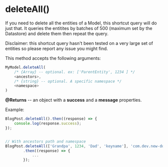 # deleteAll\(\)

If you need to delete all the entities of a Model, this shortcut query will do just that. It queries the entitites by batches of 500 \(maximum set by the Datastore\) and delete them then repeat the query.

Disclaimer: this shortcut query hasn't been tested on a very large set of entities so please report any issue you might find.

This method accepts the following arguments:

```javascript
MyModel.deleteAll(
    /* {Array} -- optional. ex: ['ParentEntity', 1234 ] */
    <ancestors>,
    /* {string} -- optional. A specific namespace */
    <namespace>
)
```

**@Returns** -- an object with a **success**  and a **message** properties.

Example:

```javascript
BlogPost.deleteAll().then((response) => {
    console.log(response.success);
});


// With ancestors path and namespace
BlogPost.deleteAll(['Grandpa', 1234, 'Dad', 'keyname'], 'com.dev.new-domain')
        .then((response) => {
            ...
        });
```

